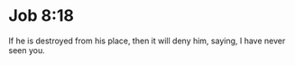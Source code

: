# Job 8:18

If he is destroyed from his place, then it will deny him, saying, I have never seen you.
